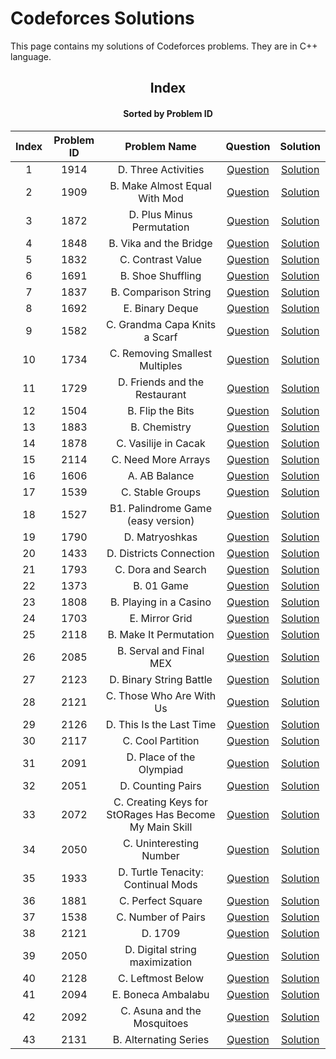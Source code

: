 # Codeforces Solutions

This page contains my solutions of Codeforces problems. They are in C++ language.  


<div align="center">

## Index 
#### Sorted by Problem ID 
|  Index  | Problem ID | Problem Name | Question | Solution |
| :-----: |  :--------: | :----------: | :------: | :------: |
| 1 | 1914 | D. Three Activities | [Question](https://codeforces.com/problemset/problem/1914/D) | [Solution](https://github.com/neharvard/CodeForces/blob/main/Codes/1914%20D.%20Three%20Activities.cpp)
| 2 | 1909 | B. Make Almost Equal With Mod | [Question](https://codeforces.com/problemset/problem/1909/B) | [Solution](https://github.com/neharvard/CodeForces/blob/main/Codes/1909%20B.%20Make%20Almost%20Equal%20With%20Mod.cpp)
| 3 | 1872 | D. Plus Minus Permutation | [Question](https://codeforces.com/problemset/problem/1872/D) | [Solution](https://github.com/neharvard/CodeForces/blob/main/Codes/1872%20D.%20Plus%20Minus%20Permutation.cpp)
| 4 | 1848 | B. Vika and the Bridge | [Question](https://codeforces.com/problemset/problem/1848/B) | [Solution](https://github.com/neharvard/CodeForces/blob/main/Codes/1848%20B.%20Vika%20and%20the%20Bridge.cpp)
| 5 | 1832 | C. Contrast Value | [Question](https://codeforces.com/problemset/problem/1832/C) | [Solution](https://github.com/neharvard/CodeForces/blob/main/Codes/1832%20C.%20Contrast%20Value.cpp)
| 6 | 1691 | B. Shoe Shuffling | [Question](https://codeforces.com/problemset/problem/1691/B) | [Solution](https://github.com/neharvard/CodeForces/blob/main/1691%20B.%20Shoe%20Shuffling.cpp)
| 7 | 1837 | B. Comparison String | [Question](https://codeforces.com/problemset/problem/1837/B) | [Solution](https://github.com/neharvard/CodeForces/blob/main/1837%20B.%20Comparison%20String.cpp)
| 8 | 1692 | E. Binary Deque | [Question](https://codeforces.com/contest/1692/problem/E) | [Solution](https://github.com/neharvard/CodeForces/blob/main/1692%20E.%20Binary%20Deque.cpp)
| 9 | 1582 | C. Grandma Capa Knits a Scarf | [Question](https://codeforces.com/problemset/problem/1582/C) | [Solution](https://github.com/neharvard/CodeForces/blob/main/1582%20C.%20Grandma%20Capa%20Knits%20a%20Scarf.cpp)
| 10 | 1734 | C. Removing Smallest Multiples | [Question](https://codeforces.com/problemset/problem/1734/C) | [Solution](https://github.com/neharvard/CodeForces/blob/main/1734%20C.%20Removing%20Smallest%20Multiples.cpp)
| 11 | 1729 | D. Friends and the Restaurant | [Question](https://codeforces.com/problemset/problem/1729/D) | [Solution](https://github.com/neharvard/CodeForces/blob/main/1729%20D.%20Friends%20and%20the%20Restaurant.cpp)
| 12 | 1504 | B. Flip the Bits | [Question](https://codeforces.com/contest/1504/problem/B) | [Solution](https://github.com/neharvard/CodeForces/blob/main/1504%20B.%20Flip%20the%20Bits.cpp)
| 13 | 1883 | B. Chemistry | [Question](https://codeforces.com/problemset/problem/1883/B) | [Solution](https://github.com/neharvard/CodeForces/blob/main/1883%20B.%20Chemistry.cpp)
| 14 | 1878 | C. Vasilije in Cacak | [Question](https://codeforces.com/problemset/problem/1878/C) | [Solution](https://github.com/neharvard/CodeForces/blob/main/1878%20C.%20Vasilije%20in%20Cacak.cpp)
| 15 | 2114 | C. Need More Arrays | [Question](https://codeforces.com/contest/2114/problem/C) | [Solution](https://github.com/neharvard/CodeForces/blob/main/2114%20C.%20Need%20More%20Arrays.cpp)
| 16 | 1606 | A. AB Balance | [Question](https://codeforces.com/contest/1606/problem/A) | [Solution](https://github.com/neharvard/CodeForces/blob/main/1606%20A.%20AB%20Balance.cpp)
| 17 | 1539 | C. Stable Groups | [Question](https://codeforces.com/problemset/problem/1539/C) | [Solution](https://github.com/neharvard/CodeForces/blob/main/1539%20C.%20Stable%20Groups.cpp)
| 18 | 1527 | B1. Palindrome Game (easy version) | [Question](https://codeforces.com/problemset/problem/1527/B1) | [Solution](https://github.com/neharvard/CodeForces/blob/main/1527%20B1.%20Palindrome%20Game%20(easy%20version).cpp)
| 19 | 1790 | D. Matryoshkas | [Question](https://codeforces.com/problemset/problem/1790/D) | [Solution](https://github.com/neharvard/CodeForces/blob/main/1790%20D.%20Matryoshkas.cpp)
| 20 | 1433 | D. Districts Connection | [Question](https://codeforces.com/problemset/problem/1433/D) | [Solution](https://github.com/neharvard/CodeForces/blob/main/1433%20D.%20Districts%20Connection.cpp)
| 21 | 1793 | C. Dora and Search | [Question](https://codeforces.com/problemset/problem/1793/C) | [Solution](https://github.com/neharvard/CodeForces/blob/main/1793%20C.%20Dora%20and%20Search.cpp)
| 22 | 1373 | B. 01 Game | [Question](https://codeforces.com/problemset/problem/1373/B) | [Solution](https://github.com/neharvard/CodeForces/blob/main/1373%20B.%2001%20Game.cpp)
| 23 | 1808 | B. Playing in a Casino | [Question](https://codeforces.com/problemset/problem/1808/B) | [Solution](https://github.com/neharvard/CodeForces/blob/main/1808%20B.%20Playing%20in%20a%20Casino.cpp)
| 24 | 1703 | E. Mirror Grid | [Question](https://codeforces.com/problemset/problem/1703/E) | [Solution](https://github.com/neharvard/CodeForces/blob/main/1703%20E.%20Mirror%20Grid.cpp)
| 25 | 2118 | B. Make It Permutation | [Question](https://codeforces.com/contest/2118/problem/B) | [Solution](https://github.com/neharvard/CodeForces/blob/main/2118%20B.%20Make%20It%20Permutation.cpp)
| 26 | 2085 | B. Serval and Final MEX | [Question](https://codeforces.com/contest/2085/problem/B) | [Solution](https://github.com/neharvard/CodeForces/blob/main/2085%20B.%20Serval%20and%20Final%20MEX.cpp)
| 27 | 2123 | D. Binary String Battle | [Question](https://codeforces.com/contest/2123/problem/D) | [Solution](https://github.com/neharvard/CodeForces/blob/main/2123%20D.%20Binary%20String%20Battle.cpp)
| 28 | 2121 | C. Those Who Are With Us | [Question](https://codeforces.com/contest/2121/problem/C) | [Solution](https://github.com/neharvard/CodeForces/blob/main/2121%20C.%20Those%20Who%20Are%20With%20Us.cpp)
| 29 | 2126 | D. This Is the Last Time | [Question](https://codeforces.com/contest/2126/problem/D) | [Solution](https://github.com/neharvard/CodeForces/blob/main/2126%20D.%20This%20Is%20the%20Last%20Time.cpp)
| 30 | 2117 | C. Cool Partition | [Question](https://codeforces.com/contest/2117/problem/C) | [Solution](https://github.com/neharvard/CodeForces/blob/main/2117%20C.%20Cool%20Partition.cpp)
| 31 | 2091 | D. Place of the Olympiad | [Question](https://codeforces.com/contest/2091/problem/D) | [Solution](https://github.com/neharvard/CodeForces/blob/main/2091%20D.%20Place%20of%20the%20Olympiad.cpp)
| 32 | 2051 | D. Counting Pairs | [Question](https://codeforces.com/contest/2051/problem/D) | [Solution](https://github.com/neharvard/CodeForces/blob/main/2051%20D.%20Counting%20Pairs.cpp)
| 33 | 2072 | C. Creating Keys for StORages Has Become My Main Skill | [Question](https://codeforces.com/contest/2072/problem/C) | [Solution](https://github.com/neharvard/CodeForces/blob/main/2072%20C.%20Creating%20Keys%20for%20StORages%20Has%20Become%20My%20Main%20Skill.cpp)
| 34 | 2050 | C. Uninteresting Number | [Question](https://codeforces.com/contest/2050/problem/C) | [Solution](https://github.com/neharvard/CodeForces/blob/main/2050%20C.%20Uninteresting%20Number.cpp)
| 35 | 1933 | D. Turtle Tenacity: Continual Mods | [Question](https://codeforces.com/contest/1933/problem/D) | [Solution](https://github.com/neharvard/CodeForces/blob/main/1933%20D.%20Turtle%20Tenacity%3A%20Continual%20Mods.cpp)
| 36 | 1881 | C. Perfect Square | [Question](https://codeforces.com/contest/1881/problem/C) | [Solution](https://github.com/neharvard/CodeForces/blob/main/1881%20C.%20Perfect%20Square.cpp)
| 37 | 1538 | C. Number of Pairs | [Question](https://codeforces.com/contest/1538/problem/C) | [Solution](https://github.com/neharvard/CodeForces/blob/main/1538%20C.%20Number%20of%20Pairs.cpp)
| 38 | 2121 | D. 1709 | [Question](https://codeforces.com/contest/2121/problem/D) | [Solution](https://github.com/neharvard/CodeForces/blob/main/2121%20D.%201709.cpp)
| 39 | 2050 | D. Digital string maximization | [Question](https://codeforces.com/contest/2050/problem/D) | [Solution](https://github.com/neharvard/CodeForces/blob/main/2050%20D.%20Digital%20string%20maximization.cpp)
| 40 | 2128 | C. Leftmost Below | [Question](https://codeforces.com/contest/2128/problem/C) | [Solution](https://github.com/neharvard/CodeForces/blob/main/2128%20C.%20Leftmost%20Below.cpp)
| 41 | 2094 | E. Boneca Ambalabu | [Question](https://codeforces.com/contest/2094/problem/E) | [Solution](https://github.com/neharvard/CodeForces/blob/main/2094%20E.%20Boneca%20Ambalabu.cpp)
| 42 | 2092 | C. Asuna and the Mosquitoes | [Question](https://codeforces.com/contest/2092/problem/C) | [Solution](https://github.com/neharvard/CodeForces/blob/main/2092%20C.%20Asuna%20and%20the%20Mosquitoes.cpp)
| 43 | 2131 | B. Alternating Series | [Question](https://codeforces.com/contest/2131/problem/B) | [Solution](https://github.com/neharvard/CodeForces/blob/main/2131%20B.%20Alternating%20Series.cpp)
